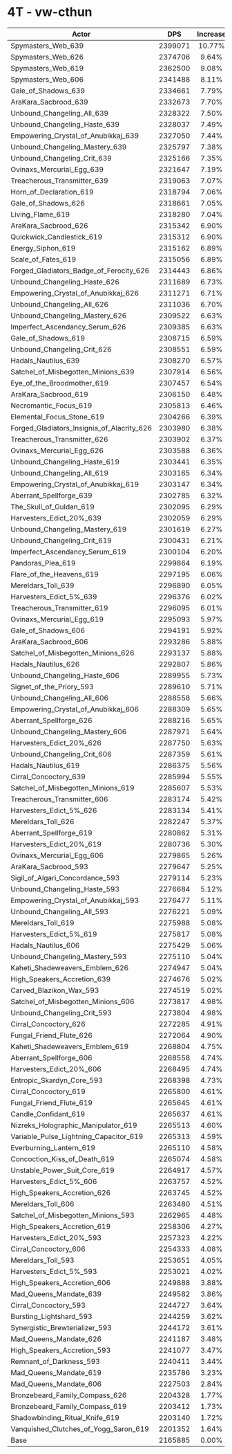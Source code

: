 # 4T - vw-cthun
| Actor | DPS | Increase |
|---|:---:|:---:|
|Spymasters_Web_639|2399071|10.77%|
|Spymasters_Web_626|2374706|9.64%|
|Spymasters_Web_619|2362500|9.08%|
|Spymasters_Web_606|2341488|8.11%|
|Gale_of_Shadows_639|2334661|7.79%|
|AraKara_Sacbrood_639|2332673|7.70%|
|Unbound_Changeling_All_639|2328322|7.50%|
|Unbound_Changeling_Haste_639|2328037|7.49%|
|Empowering_Crystal_of_Anubikkaj_639|2327050|7.44%|
|Unbound_Changeling_Mastery_639|2325797|7.38%|
|Unbound_Changeling_Crit_639|2325166|7.35%|
|Ovinaxs_Mercurial_Egg_639|2321647|7.19%|
|Treacherous_Transmitter_639|2319063|7.07%|
|Horn_of_Declaration_619|2318794|7.06%|
|Gale_of_Shadows_626|2318661|7.05%|
|Living_Flame_619|2318280|7.04%|
|AraKara_Sacbrood_626|2315342|6.90%|
|Quickwick_Candlestick_619|2315312|6.90%|
|Energy_Siphon_619|2315162|6.89%|
|Scale_of_Fates_619|2315056|6.89%|
|Forged_Gladiators_Badge_of_Ferocity_626|2314443|6.86%|
|Unbound_Changeling_Haste_626|2311689|6.73%|
|Empowering_Crystal_of_Anubikkaj_626|2311271|6.71%|
|Unbound_Changeling_All_626|2311036|6.70%|
|Unbound_Changeling_Mastery_626|2309522|6.63%|
|Imperfect_Ascendancy_Serum_626|2309385|6.63%|
|Gale_of_Shadows_619|2308715|6.59%|
|Unbound_Changeling_Crit_626|2308551|6.59%|
|Hadals_Nautilus_639|2308270|6.57%|
|Satchel_of_Misbegotten_Minions_639|2307914|6.56%|
|Eye_of_the_Broodmother_619|2307457|6.54%|
|AraKara_Sacbrood_619|2306150|6.48%|
|Necromantic_Focus_619|2305813|6.46%|
|Elemental_Focus_Stone_619|2304266|6.39%|
|Forged_Gladiators_Insignia_of_Alacrity_626|2303980|6.38%|
|Treacherous_Transmitter_626|2303902|6.37%|
|Ovinaxs_Mercurial_Egg_626|2303588|6.36%|
|Unbound_Changeling_Haste_619|2303441|6.35%|
|Unbound_Changeling_All_619|2303165|6.34%|
|Empowering_Crystal_of_Anubikkaj_619|2303147|6.34%|
|Aberrant_Spellforge_639|2302785|6.32%|
|The_Skull_of_Guldan_619|2302095|6.29%|
|Harvesters_Edict_20%_639|2302059|6.29%|
|Unbound_Changeling_Mastery_619|2301619|6.27%|
|Unbound_Changeling_Crit_619|2300431|6.21%|
|Imperfect_Ascendancy_Serum_619|2300104|6.20%|
|Pandoras_Plea_619|2299864|6.19%|
|Flare_of_the_Heavens_619|2297195|6.06%|
|Mereldars_Toll_639|2296890|6.05%|
|Harvesters_Edict_5%_639|2296376|6.02%|
|Treacherous_Transmitter_619|2296095|6.01%|
|Ovinaxs_Mercurial_Egg_619|2295093|5.97%|
|Gale_of_Shadows_606|2294191|5.92%|
|AraKara_Sacbrood_606|2293286|5.88%|
|Satchel_of_Misbegotten_Minions_626|2293137|5.88%|
|Hadals_Nautilus_626|2292807|5.86%|
|Unbound_Changeling_Haste_606|2289955|5.73%|
|Signet_of_the_Priory_593|2289610|5.71%|
|Unbound_Changeling_All_606|2288558|5.66%|
|Empowering_Crystal_of_Anubikkaj_606|2288309|5.65%|
|Aberrant_Spellforge_626|2288216|5.65%|
|Unbound_Changeling_Mastery_606|2287971|5.64%|
|Harvesters_Edict_20%_626|2287750|5.63%|
|Unbound_Changeling_Crit_606|2287359|5.61%|
|Hadals_Nautilus_619|2286375|5.56%|
|Cirral_Concoctory_639|2285994|5.55%|
|Satchel_of_Misbegotten_Minions_619|2285607|5.53%|
|Treacherous_Transmitter_606|2283174|5.42%|
|Harvesters_Edict_5%_626|2283134|5.41%|
|Mereldars_Toll_626|2282247|5.37%|
|Aberrant_Spellforge_619|2280862|5.31%|
|Harvesters_Edict_20%_619|2280736|5.30%|
|Ovinaxs_Mercurial_Egg_606|2279865|5.26%|
|AraKara_Sacbrood_593|2279647|5.25%|
|Sigil_of_Algari_Concordance_593|2279114|5.23%|
|Unbound_Changeling_Haste_593|2276684|5.12%|
|Empowering_Crystal_of_Anubikkaj_593|2276477|5.11%|
|Unbound_Changeling_All_593|2276221|5.09%|
|Mereldars_Toll_619|2275988|5.08%|
|Harvesters_Edict_5%_619|2275817|5.08%|
|Hadals_Nautilus_606|2275429|5.06%|
|Unbound_Changeling_Mastery_593|2275110|5.04%|
|Kaheti_Shadeweavers_Emblem_626|2274947|5.04%|
|High_Speakers_Accretion_639|2274676|5.02%|
|Carved_Blazikon_Wax_593|2274519|5.02%|
|Satchel_of_Misbegotten_Minions_606|2273817|4.98%|
|Unbound_Changeling_Crit_593|2273804|4.98%|
|Cirral_Concoctory_626|2272285|4.91%|
|Fungal_Friend_Flute_626|2272064|4.90%|
|Kaheti_Shadeweavers_Emblem_619|2268804|4.75%|
|Aberrant_Spellforge_606|2268558|4.74%|
|Harvesters_Edict_20%_606|2268495|4.74%|
|Entropic_Skardyn_Core_593|2268398|4.73%|
|Cirral_Concoctory_619|2265800|4.61%|
|Fungal_Friend_Flute_619|2265645|4.61%|
|Candle_Confidant_619|2265637|4.61%|
|Nizreks_Holographic_Manipulator_619|2265513|4.60%|
|Variable_Pulse_Lightning_Capacitor_619|2265313|4.59%|
|Everburning_Lantern_619|2265110|4.58%|
|Concoction_Kiss_of_Death_619|2265074|4.58%|
|Unstable_Power_Suit_Core_619|2264917|4.57%|
|Harvesters_Edict_5%_606|2263757|4.52%|
|High_Speakers_Accretion_626|2263745|4.52%|
|Mereldars_Toll_606|2263480|4.51%|
|Satchel_of_Misbegotten_Minions_593|2262965|4.48%|
|High_Speakers_Accretion_619|2258306|4.27%|
|Harvesters_Edict_20%_593|2257323|4.22%|
|Cirral_Concoctory_606|2254333|4.08%|
|Mereldars_Toll_593|2253651|4.05%|
|Harvesters_Edict_5%_593|2253021|4.02%|
|High_Speakers_Accretion_606|2249888|3.88%|
|Mad_Queens_Mandate_639|2249582|3.86%|
|Cirral_Concoctory_593|2244727|3.64%|
|Bursting_Lightshard_593|2244259|3.62%|
|Synergistic_Brewterializer_593|2244172|3.61%|
|Mad_Queens_Mandate_626|2241187|3.48%|
|High_Speakers_Accretion_593|2241077|3.47%|
|Remnant_of_Darkness_593|2240411|3.44%|
|Mad_Queens_Mandate_619|2235786|3.23%|
|Mad_Queens_Mandate_606|2227503|2.84%|
|Bronzebeard_Family_Compass_626|2204328|1.77%|
|Bronzebeard_Family_Compass_619|2203412|1.73%|
|Shadowbinding_Ritual_Knife_619|2203140|1.72%|
|Vanquished_Clutches_of_Yogg_Saron_619|2201352|1.64%|
|Base|2165885|0.00%|
